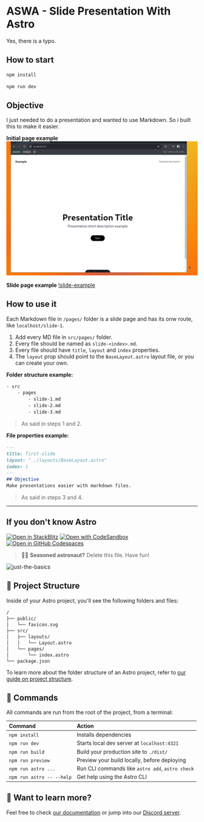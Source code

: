 # ASWA - Slide Presentation With Astro
Yes, there is a typo.

## How to start
```sh
npm install
```
```sh
npm run dev
```

## Objective
I just needed to do a presentation and wanted to use Markdown.
So i built this to make it easier.

**Initial page example**
![cover-example](./src/assets/print-1.png)

**Slide page example**
[!slide-example](./src/assets/print-2.png)

## How to use it
Each Markdown file in `/pages/` folder is a slide page and has its onw route, like `localhost/slide-1`.

1. Add every MD file in `src/pages/` folder.
2. Every file should be named as `slide-<index>.md`.
3. Every file should have `title`, `layout` and `index` properties.
4. The `layout` prop should point to the `BaseLayout.astro` layout file, or you can create your own.

**Folder structure example:**
```bash
- src
    - pages
        - slide-1.md
        - slide-2.md
        - slide-3.md
```
> As said in steps 1 and 2.

**File properties example:**
```markdown
---
title: first-slide
layout: "../layouts/BaseLayout.astro"
index: 1
---
## Objective
Make presentations easier with markdown files.

```
> As said in steps 3 and 4.

___

## If you don't know Astro
[![Open in StackBlitz](https://developer.stackblitz.com/img/open_in_stackblitz.svg)](https://stackblitz.com/github/withastro/astro/tree/latest/examples/basics)
[![Open with CodeSandbox](https://assets.codesandbox.io/github/button-edit-lime.svg)](https://codesandbox.io/p/sandbox/github/withastro/astro/tree/latest/examples/basics)
[![Open in GitHub Codespaces](https://github.com/codespaces/badge.svg)](https://codespaces.new/withastro/astro?devcontainer_path=.devcontainer/basics/devcontainer.json)

> 🧑‍🚀 **Seasoned astronaut?** Delete this file. Have fun!

![just-the-basics](https://github.com/withastro/astro/assets/2244813/a0a5533c-a856-4198-8470-2d67b1d7c554)

## 🚀 Project Structure

Inside of your Astro project, you'll see the following folders and files:

```text
/
├── public/
│   └── favicon.svg
├── src/
│   ├── layouts/
│   │   └── Layout.astro
│   └── pages/
│       └── index.astro
└── package.json
```

To learn more about the folder structure of an Astro project, refer to [our guide on project structure](https://docs.astro.build/en/basics/project-structure/).

## 🧞 Commands

All commands are run from the root of the project, from a terminal:

| Command                   | Action                                           |
| :------------------------ | :----------------------------------------------- |
| `npm install`             | Installs dependencies                            |
| `npm run dev`             | Starts local dev server at `localhost:4321`      |
| `npm run build`           | Build your production site to `./dist/`          |
| `npm run preview`         | Preview your build locally, before deploying     |
| `npm run astro ...`       | Run CLI commands like `astro add`, `astro check` |
| `npm run astro -- --help` | Get help using the Astro CLI                     |

## 👀 Want to learn more?

Feel free to check [our documentation](https://docs.astro.build) or jump into our [Discord server](https://astro.build/chat).
